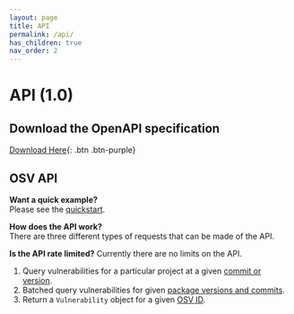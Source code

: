 ```yaml
---
layout: page
title: API
permalink: /api/
has_children: true
nav_order: 2
---
```

# API (1.0)

## Download the OpenAPI specification
[Download Here](https://osv.dev/docs/osv_service_v1.swagger.json){: .btn .btn-purple}

## OSV API
  
**Want a quick example?**  
Please see the [quickstart](api-quickstart.md). 

**How does the API work?**  
There are three different types of requests that can be made of the API. 

**Is the API rate limited?**
Currently there are no limits on the API. 

1. Query vulnerabilities for a particular project at a given [commit or version](post-v1-query.md).
2. Batched query vulnerabilities for given [package versions and commits](post-v1-queryset.md).
3. Return a `Vulnerability` object for a given [OSV ID](get-v1-vulns.md). 